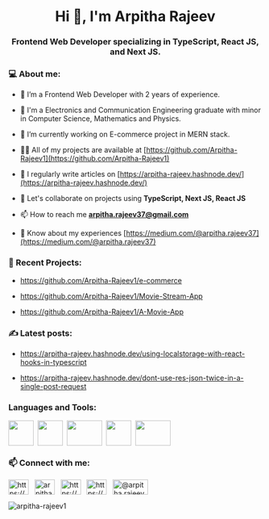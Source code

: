 <h1 align="center">Hi 👋, I'm Arpitha Rajeev</h1>
<h3 align="center">Frontend Web Developer specializing in TypeScript, React JS, and Next JS.</h3>

 <h3 align="left">💻 About me:</h3>

- 🔭 I’m a Frontend Web Developer with 2 years of experience.

- 🌱 I'm a Electronics and Communication Engineering graduate with minor in Computer Science, Mathematics and Physics.

- 👯 I’m currently working on E-commerce project in MERN stack.

- 👨‍💻 All of my projects are available at [https://github.com/Arpitha-Rajeev1](https://github.com/Arpitha-Rajeev1)

- 📝 I regularly write articles on [https://arpitha-rajeev.hashnode.dev/](https://arpitha-rajeev.hashnode.dev/)

- 💬 Let's collaborate on projects using **TypeScript, Next JS, React JS**

- 📫 How to reach me **arpitha.rajeev37@gmail.com**

- 📄 Know about my experiences [https://medium.com/@arpitha.rajeev37](https://medium.com/@arpitha.rajeev37)

<h3 align="left">🔧 Recent Projects:</h3>

- https://github.com/Arpitha-Rajeev1/e-commerce

- https://github.com/Arpitha-Rajeev1/Movie-Stream-App

- https://github.com/Arpitha-Rajeev1/A-Movie-App

<h3 align="left">✍ Latest posts:</h3>

- https://arpitha-rajeev.hashnode.dev/using-localstorage-with-react-hooks-in-typescript

- https://arpitha-rajeev.hashnode.dev/dont-use-res-json-twice-in-a-single-post-request

<h3 align="left">Languages and Tools:</h3>
<p align="left">
<img align="center" src="https://www.computerhope.com/jargon/j/javascript.png" height="50" width="50" />&nbsp;
<img align="center" src="https://www.tutorialsteacher.com/Content/images/home/typescript.svg" height="50" width="50" />&nbsp;
<img align="center" src="https://www.datocms-assets.com/45470/1631110818-logo-react-js.png" height="50" width="70" />&nbsp;
<img align="center" src="https://www.rlogical.com/wp-content/uploads/2021/08/Rlogical-Blog-Images-thumbnail.png" height="50" width="50" />&nbsp;
<img align="center" src="https://www.devonblog.com/wp-content/uploads/2022/06/tailwind-thumb.jpg" height="50" width="70" />&nbsp;
</p>
 
<h3 align="left">📫 Connect with me:</h3>

<p align="left">
<a href="https://www.linkedin.com/in/arpitha-rajeev-1107b3203/" target="_blank"><img align="center" src="https://cdn-icons-png.flaticon.com/512/145/145807.png" alt="https://www.linkedin.com/in/arpitha-rajeev-1107b3203/" height="30" width="40" /></a> &nbsp;
<a href="https://twitter.com/arpitha_rajeev" target="_blank"><img align="center" src="https://seeklogo.com/images/T/twitter-logo-C591CF37A1-seeklogo.com.png" alt="arpitha_rajeev" height="30" width="40" /></a> &nbsp;
<a href="https://arpitha-rajeev.hashnode.dev/" target="_blank"><img align="center" src="https://cdn.hashnode.com/res/hashnode/image/upload/v1611902473383/CDyAuTy75.png?auto=compress" alt="https://arpitha-rajeev.hashnode.dev/" height="30" width="40" /></a> &nbsp;
<a href="https://dev.to/arpitharajeev1" target="_blank"><img align="center" src="https://res.cloudinary.com/practicaldev/image/fetch/s--R9qwOwpC--/c_limit%2Cf_auto%2Cfl_progressive%2Cq_auto%2Cw_880/https://thepracticaldev.s3.amazonaws.com/i/78hs31fax49uwy6kbxyw.png" alt="https://dev.to/arpitharajeev1" height="30" width="40" /></a> &nbsp;
<a href="https://medium.com/@arpitha.rajeev37" target="_blank"><img align="center" src="https://miro.medium.com/max/8976/1*Ra88BZ-CSTovFS2ZSURBgg.png" alt="@arpitha.rajeev37" height="30" width="70" /></a>
</p>




<p><img align="center" src="https://github-readme-stats.vercel.app/api/top-langs?username=arpitha-rajeev1&show_icons=true&locale=en&layout=compact" alt="arpitha-rajeev1" /></p>
